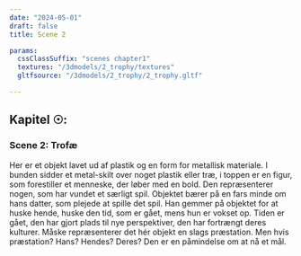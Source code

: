 ```yaml
---
date: "2024-05-01"
draft: false
title: Scene 2

params:
  cssClassSuffix: "scenes chapter1"
  textures: "/3dmodels/2_trophy/textures"
  gltfsource: "/3dmodels/2_trophy/2_trophy.gltf"

---
```

<h2 class="green">Kapitel &#9737;:</h2>
<h3 class="green">Scene 2: Trofæ</h3>
<canvas id="c"></canvas>
<p>Her er et objekt lavet ud af plastik og en form for metallisk materiale. I bunden sidder et metal-skilt over noget plastik eller træ, i toppen er en figur, som forestiller et menneske, der løber med en bold. Den repræsenterer nogen, som har vundet et særligt spil. Objektet bærer på en fars minde om hans datter, som plejede at spille det spil. Han gemmer på objektet for at huske hende, huske den tid, som er gået, mens hun er vokset op. Tiden er gået, den har gjort plads til nye perspektiver, den har fortrængt deres kulturer. Måske repræsenterer det hér objekt en slags præstation. Men hvis præstation? Hans? Hendes? Deres? Den er en påmindelse om at nå et mål.</p>

